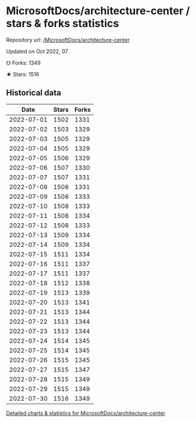 # MicrosoftDocs/architecture-center / stars & forks statistics

Repository url: [/MicrosoftDocs/architecture-center](https://github.com/MicrosoftDocs/architecture-center)

Updated on Oct 2022, 07

☋ Forks: 1349

★ Stars: 1516

## Historical data
| Date | Stars | Forks |
|------|-------|-------|
| 2022-07-01 | 1502 | 1331 | 
| 2022-07-02 | 1503 | 1329 | 
| 2022-07-03 | 1505 | 1329 | 
| 2022-07-04 | 1505 | 1329 | 
| 2022-07-05 | 1506 | 1329 | 
| 2022-07-06 | 1507 | 1330 | 
| 2022-07-07 | 1507 | 1331 | 
| 2022-07-08 | 1508 | 1331 | 
| 2022-07-09 | 1508 | 1333 | 
| 2022-07-10 | 1508 | 1333 | 
| 2022-07-11 | 1508 | 1334 | 
| 2022-07-12 | 1508 | 1333 | 
| 2022-07-13 | 1509 | 1334 | 
| 2022-07-14 | 1509 | 1334 | 
| 2022-07-15 | 1511 | 1334 | 
| 2022-07-16 | 1511 | 1337 | 
| 2022-07-17 | 1511 | 1337 | 
| 2022-07-18 | 1512 | 1338 | 
| 2022-07-19 | 1513 | 1339 | 
| 2022-07-20 | 1513 | 1341 | 
| 2022-07-21 | 1513 | 1344 | 
| 2022-07-22 | 1513 | 1344 | 
| 2022-07-23 | 1513 | 1344 | 
| 2022-07-24 | 1514 | 1345 | 
| 2022-07-25 | 1514 | 1345 | 
| 2022-07-26 | 1515 | 1345 | 
| 2022-07-27 | 1515 | 1347 | 
| 2022-07-28 | 1515 | 1349 | 
| 2022-07-29 | 1515 | 1349 | 
| 2022-07-30 | 1516 | 1349 | 


[Detailed charts & statistics for MicrosoftDocs/architecture-center](https://reviewgithub.com/rep/MicrosoftDocs/architecture-center)
